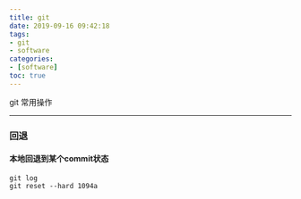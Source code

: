 ```yaml
---
title: git
date: 2019-09-16 09:42:18
tags:
- git
- software 
categories: 
- [software]
toc: true
---
```


git 常用操作

<!-- more -->
---

### 回退

#### 本地回退到某个commit状态

```git
git log
git reset --hard 1094a
```